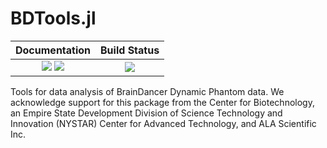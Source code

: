 # BDTools.jl

| **Documentation** | **Build Status** |
|:-------------------------------------------------------------------------------:|:-----------------------------------------------------------------------------------------------:|
| [![][docs-stable-img]][docs-stable-url] [![][docs-dev-img]][docs-dev-url] | [![][CI-img]][CI-url] |



Tools for data analysis of BrainDancer Dynamic Phantom data.  We acknowledge support for this package from the Center for Biotechnology, an Empire State Development Division of Science Technology and Innovation (NYSTAR) Center for Advanced Technology, and ALA Scientific Inc.

[docs-dev-img]: https://img.shields.io/badge/docs-dev-blue.svg
[docs-dev-url]: https://hstrey.github.io/BDTools.jl/dev

[docs-stable-img]: https://img.shields.io/badge/docs-stable-blue.svg
[docs-stable-url]: https://hstrey.github.io/BDTools.jl/stable

[CI-img]: https://github.com/hstrey/BDTools.jl/actions/workflows/CI.yml/badge.svg
[CI-url]: https://github.com/hstrey/BDTools.jl/actions/workflows/CI.yml

[issues-url]: https://github.com/hstrey/BDTools.jl/issues
